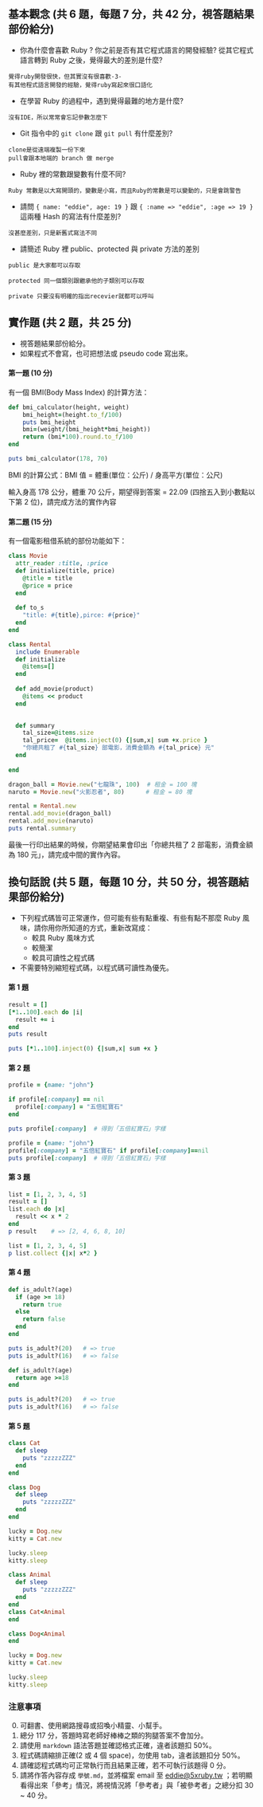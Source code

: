 ## 基本觀念 (共 6 題，每題 7 分，共 42 分，視答題結果部份給分)

* 你為什麼會喜歡 Ruby ? 你之前是否有其它程式語言的開發經驗? 從其它程式語言轉到 Ruby 之後，覺得最大的差別是什麼?
```
覺得ruby開發很快，但其實沒有很喜歡-3-
有其他程式語言開發的經驗，覺得ruby寫起來很口語化
```
* 在學習 Ruby 的過程中，遇到覺得最難的地方是什麼?
```
沒有IDE，所以常常會忘記參數怎麼下
```
* Git 指令中的 `git clone` 跟 `git pull` 有什麼差別?
```
clone是從遠端複製一份下來
pull會跟本地端的 branch 做 merge
```
* Ruby 裡的常數跟變數有什麼不同?
```
Ruby 常數是以大寫開頭的，變數是小寫，而且Ruby的常數是可以變動的，只是會跳警告
```
* 請問 `{ name: "eddie", age: 19 }` 跟 `{ :name => "eddie", :age => 19 }` 這兩種 Hash 的寫法有什麼差別?
```
沒甚麼差別，只是新舊式寫法不同
```

* 請簡述 Ruby 裡 public、protected 與 private 方法的差別
```
public 是大家都可以存取

protected 同一個類別跟繼承他的子類別可以存取

private 只要沒有明確的指出recevier就都可以呼叫
```
## 實作題 (共 2 題，共 25 分)

* 視答題結果部份給分。
* 如果程式不會寫，也可把想法或 pseudo code 寫出來。

#### 第一題 (10 分)

有一個 BMI(Body Mass Index) 的計算方法：

```ruby
def bmi_calculator(height, weight)
    bmi_height=(height.to_f/100)
    puts bmi_height
    bmi=(weight/(bmi_height*bmi_height))
    return (bmi*100).round.to_f/100
end

puts bmi_calculator(178, 70)
```

BMI 的計算公式：BMI 值 = 體重(單位：公斤) / 身高平方(單位：公尺)

輸入身高 178 公分，體重 70 公斤，期望得到答案 = 22.09 (四捨五入到小數點以下第 2 位)，請完成方法的實作內容

#### 第二題 (15 分)

有一個電影租借系統的部份功能如下：

```ruby
class Movie
  attr_reader :title, :price
  def initialize(title, price)
    @title = title
    @price = price
  end
  
  def to_s
    "title: #{title},pirce: #{price}"
  end
end

class Rental
  include Enumerable
  def initialize
    @items=[]
  end
  
  def add_movie(product)
    @items << product
  end

  
  def summary
    tal_size=@items.size
    tal_price=  @items.inject(0) {|sum,x| sum +x.price }
    "你總共租了 #{tal_size} 部電影，消費金額為 #{tal_price} 元"
  end
  
end

dragon_ball = Movie.new("七龍珠", 100)  # 租金 = 100 塊
naruto = Movie.new("火影忍者", 80)      # 租金 = 80 塊

rental = Rental.new
rental.add_movie(dragon_ball)
rental.add_movie(naruto)
puts rental.summary
```

最後一行印出結果的時候，你期望結果會印出「你總共租了 2 部電影，消費金額為 180 元」，請完成中間的實作內容。

## 換句話說 (共 5 題，每題 10 分，共 50 分，視答題結果部份給分)

* 下列程式碼皆可正常運作，但可能有些有點重複、有些有點不那麼 Ruby 風味，請你用你所知道的方式，重新改寫成：
  * 較具 Ruby 風味方式
  * 較簡潔
  * 較具可讀性之程式碼
* 不需要特別縮短程式碼，以程式碼可讀性為優先。

#### 第 1 題

```ruby
result = []
[*1..100].each do |i|
  result += i
end
puts result
```

```ruby
puts [*1..100].inject(0) {|sum,x| sum +x }
```

#### 第 2 題

```ruby
profile = {name: "john"}

if profile[:company] == nil
  profile[:company] = "五倍紅寶石"
end

puts profile[:company]  # 得到「五倍紅寶石」字樣
```
```ruby
profile = {name: "john"}
profile[:company] = "五倍紅寶石" if profile[:company]==nil
puts profile[:company]  # 得到「五倍紅寶石」字樣
```


#### 第 3 題

```ruby
list = [1, 2, 3, 4, 5]
result = []
list.each do |x|
  result << x * 2
end
p result    # => [2, 4, 6, 8, 10]
```

```ruby
list = [1, 2, 3, 4, 5]
p list.collect {|x| x*2 }
```

#### 第 4 題

```ruby
def is_adult?(age)
  if (age >= 18)
    return true
  else
    return false
  end
end

puts is_adult?(20)   # => true
puts is_adult?(16)   # => false
```

```ruby
def is_adult?(age)
  return age >=18
end

puts is_adult?(20)   # => true
puts is_adult?(16)   # => false
```

#### 第 5 題

```ruby
class Cat
  def sleep
    puts "zzzzzZZZ"
  end
end

class Dog
  def sleep
    puts "zzzzzZZZ"
  end
end

lucky = Dog.new
kitty = Cat.new

lucky.sleep
kitty.sleep
```

```ruby
class Animal
  def sleep
    puts "zzzzzZZZ"
  end
end
class Cat<Animal
end

class Dog<Animal
end

lucky = Dog.new
kitty = Cat.new

lucky.sleep
kitty.sleep
```
### 注意事項

0. 可翻書、使用網路搜尋或招喚小精靈、小幫手。
1. 總分 117 分，答題時寫老師好棒棒之類的狗腿答案不會加分。
2. 請使用 `markdown` 語法答題並確認格式正確，違者該題扣 50%。
3. 程式碼請縮排正確(2 或 4 個 space)，勿使用 tab，違者該題扣分 50%。
4. 請確認程式碼均可正常執行而且結果正確，若不可執行該題得 0 分。
5. 請將作答內容存成 `學號.md`，並將檔案 email 至 eddie@5xruby.tw ；若明顯看得出來「參考」情況，將視情況將「參考者」與「被參考者」之總分扣 30 ~ 40 分。
